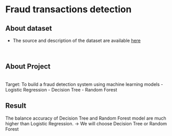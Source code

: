 # Fraud transactions detection
## About dataset
- The source and description of the dataset are available [here](https://www.kaggle.com/datasets/dermisfit/fraud-transactions-dataset?select=fraudTrain.csv)
<br>

## About Project
<br>
Target: To build a fraud detection system using machine learning models
- Logistic Regression
- Decision Tree
- Random Forest
<br>

## Result
The balance accuracy of Decision Tree and Random Forest model are much higher than Logistic Regression. 
-> We will choose Decision Tree or Random Forest
